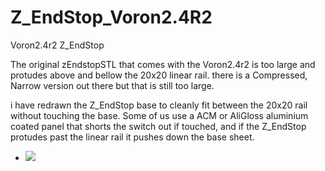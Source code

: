 # Z_EndStop_Voron2.4R2
Voron2.4r2 Z_EndStop

The original zEndstopSTL that comes with the Voron2.4r2 is too large and protudes above and bellow the 20x20 linear rail.
there is a Compressed, Narrow version out there but that is still too large.

i have redrawn the Z_EndStop base to cleanly fit between the 20x20 rail without touching the base. Some of us use a ACM or AliGloss aluminium coated panel that shorts the switch out if touched, and if the Z_EndStop protudes past the linear rail it pushes down the base sheet.

- ![](/images/render.png)  
